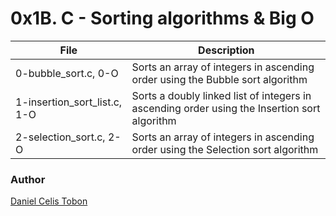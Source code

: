 # 0x1B. C - Sorting algorithms & Big O

| File | Description |
| ------ | ------ |
| 0-bubble_sort.c, 0-O | Sorts an array of integers in ascending order using the Bubble sort algorithm |
| 1-insertion_sort_list.c, 1-O | Sorts a doubly linked list of integers in ascending order using the Insertion sort algorithm |
| 2-selection_sort.c, 2-O | Sorts an array of integers in ascending order using the Selection sort algorithm |

### Author
[Daniel Celis Tobon](https://github.com/danicelistobon)
